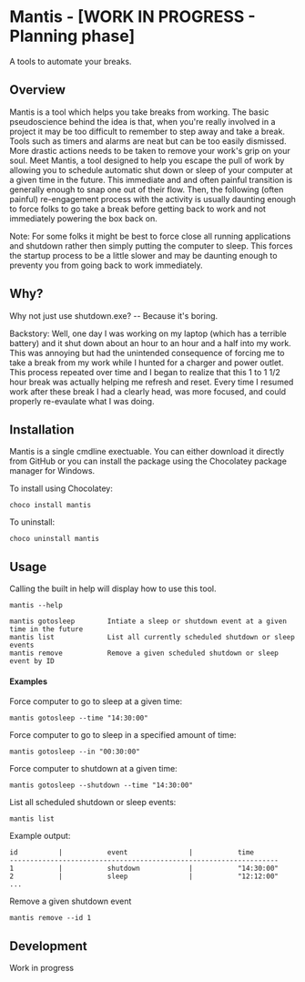 # Mantis - [WORK IN PROGRESS - Planning phase]

A tools to automate your breaks.

## Overview

Mantis is a tool which helps you take breaks from working. The basic pseudoscience behind the idea is that, when you're really involved in a project it may be too difficult to remember to step away and take a break. Tools such as timers and alarms are neat but can be too easily dismissed. More drastic actions needs to be taken to remove your work's grip on your soul. Meet Mantis, a tool designed to help you escape the pull of work by allowing you to schedule automatic shut down or sleep of your computer at a given time in the future. This immediate and and often painful transition is generally enough to snap one out of their flow. Then, the following (often painful) re-engagement process with the activity is usually daunting enough to force folks to go take a break before getting back to work and not immediately powering the box back on.

Note: For some folks it might be best to force close all running applications and shutdown rather then simply putting the computer to sleep. This forces the startup process to be a little slower and may be daunting enough to preventy you from going back to work immediately.


## Why?

Why not just use shutdown.exe? -- Because it's boring.

Backstory: Well, one day I was working on my laptop (which has a terrible battery) and it shut down about an hour to an hour and a half into my work. This was annoying but had the unintended consequence of forcing me to take a break from my work while I hunted for a charger and power outlet. This process repeated over time and I began to realize that this 1 to 1 1/2 hour break was actually helping me refresh and reset. Every time I resumed work after these break I had a clearly head, was more focused, and could properly re-evaulate what I was doing.


## Installation

Mantis is a single cmdline exectuable. You can either download it directly from GitHub or you can install the package using the Chocolatey package manager for Windows.

To install using Chocolatey:
```
choco install mantis
```

To uninstall:
```
choco uninstall mantis
```

## Usage

Calling the built in help will display how to use this tool.
```
mantis --help

mantis gotosleep        Intiate a sleep or shutdown event at a given time in the future
mantis list             List all currently scheduled shutdown or sleep events
mantis remove           Remove a given scheduled shutdown or sleep event by ID
```

#### Examples

Force computer to go to sleep at a given time:
```
mantis gotosleep --time "14:30:00"
```

Force computer to go to sleep in a specified amount of time:
```
mantis gotosleep --in "00:30:00"
```

Force computer to shutdown at a given time:
```
mantis gotosleep --shutdown --time "14:30:00"
```

List all scheduled shutdown or sleep events:
```
mantis list
```

Example output:
```
id          |           event               |           time
------------------------------------------------------------------
1           |           shutdown            |           "14:30:00"
2           |           sleep               |           "12:12:00"
...
```

Remove a given shutdown event
```
mantis remove --id 1
```

## Development

Work in progress